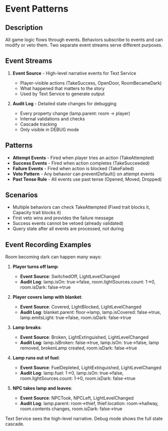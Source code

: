 # Event Patterns

## Description
All game logic flows through events. Behaviors subscribe to events and can modify or veto them. Two separate event streams serve different purposes.

## Event Streams
1. **Event Source** - High-level narrative events for Text Service
   - Player-visible actions (TakeSuccess, OpenDoor, RoomBecameDark)
   - What happened that matters to the story
   - Used by Text Service to generate output

2. **Audit Log** - Detailed state changes for debugging
   - Every property change (lamp.parent: room → player)
   - Internal validations and checks
   - Cascade tracking
   - Only visible in DEBUG mode

## Patterns
- **Attempt Events** - Fired when player tries an action (TakeAttempted)
- **Success Events** - Fired when action completes (TakeSucceeded)
- **Failure Events** - Fired when action is blocked (TakeFailed)
- **Veto Pattern** - Any behavior can preventDefault() on attempt events
- **Past Tense Rule** - All events use past tense (Opened, Moved, Dropped)

## Scenarios
- Multiple behaviors can check TakeAttempted (Fixed trait blocks it, Capacity trait blocks it)
- First veto wins and provides the failure message
- Success events cannot be vetoed (already validated)
- Query state after all events are processed, not during

## Event Recording Examples
Room becoming dark can happen many ways:

1. **Player turns off lamp**:
   - **Event Source**: SwitchedOff, LightLevelChanged
   - **Audit Log**: lamp.isOn: true→false, room.lightSources.count: 1→0, room.isDark: false→true

2. **Player covers lamp with blanket**:
   - **Event Source**: Covered, LightBlocked, LightLevelChanged  
   - **Audit Log**: blanket.parent: floor→lamp, lamp.isCovered: false→true, lamp.emitsLight: true→false, room.isDark: false→true

3. **Lamp breaks**:
   - **Event Source**: Broken, LightExtinguished, LightLevelChanged
   - **Audit Log**: lamp.isBroken: false→true, lamp.isOn: true→false, lamp removed, brokenLamp created, room.isDark: false→true

4. **Lamp runs out of fuel**:
   - **Event Source**: FuelDepleted, LightExtinguished, LightLevelChanged
   - **Audit Log**: lamp.fuel: 1→0, lamp.isOn: true→false, room.lightSources.count: 1→0, room.isDark: false→true

5. **NPC takes lamp and leaves**:
   - **Event Source**: NPCTook, NPCLeft, LightLevelChanged
   - **Audit Log**: lamp.parent: room→thief, thief.location: room→hallway, room.contents changes, room.isDark: false→true

Text Service sees the high-level narrative. Debug mode shows the full state cascade.
